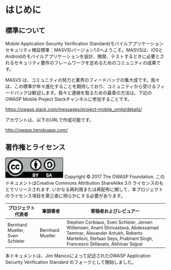 # はじめに

## 標準について

Mobile Application Security Verification Standard(モバイルアプリケーションセキュリティ検証標準：MASVS)バージョン1.0へようこそ。MASVSは、iOSとAndroidのモバイルアプリケーションを設計、開発、テストするときに必要とされるセキュリティ要件のフレームワークを定めるためのコミュニティの成果です。

MASVS は、コミュニティの努力と業界のフィードバックの集大成です。我々は、この標準が年々進化することを期待しており、コミュニティから受けるフィードバックは歓迎します。我々と連絡を取るための最善の方法は、下記のOWASP Mobile Project Slackチャンネルに参加することです。

https://owasp.slack.com/messages/project-mobile_omtg/details/

アカウントは、以下のURLで作成可能です。

http://owasp.herokuapp.com/

## 著作権とライセンス

![license](images/license.png)
Copyright © 2017 The OWASP Foundation. このドキュメントはCreative Commons Attribution ShareAlike 3.0 ライセンスのもとでリリースされます. いかなる再利用または再配布に関して、本プロジェクトのライセンス項目を第三者に明らかにする必要があります。

| プロジェクト代表者 | 筆頭著者 | 寄稿者およびレビュアー |
| --- | --- | --- |
| Bernhard Mueller, Sven Schleier | Bernhard Mueller | Stephen Corbiaux, Sven Schleier, Jeroen Willemsen, Anant Shrivastava, Abdessamad Temmar, Alexander Antukh, Roberto Martelloni, Stefaan Seys, Prabhant Singh, Francesco Stillavato, Abhinav Sejpal |

本ドキュメントは、Jim Manicoによって記述されたOWASP Application Security Verification Standard のフォークとして開始しました。
